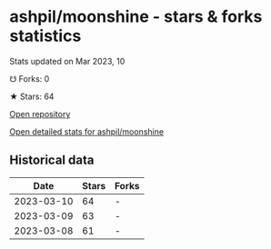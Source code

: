 # ashpil/moonshine - stars & forks statistics

Stats updated on Mar 2023, 10

☋ Forks: 0

★ Stars: 64

[Open repository](https://github.com/ashpil/moonshine)

[Open detailed stats for ashpil/moonshine](https://reviewgithub.com/rep/ashpil/moonshine)

## Historical data
| Date | Stars | Forks |
|------|-------|-------|
| 2023-03-10 | 64 | - | 
| 2023-03-09 | 63 | - | 
| 2023-03-08 | 61 | - | 

